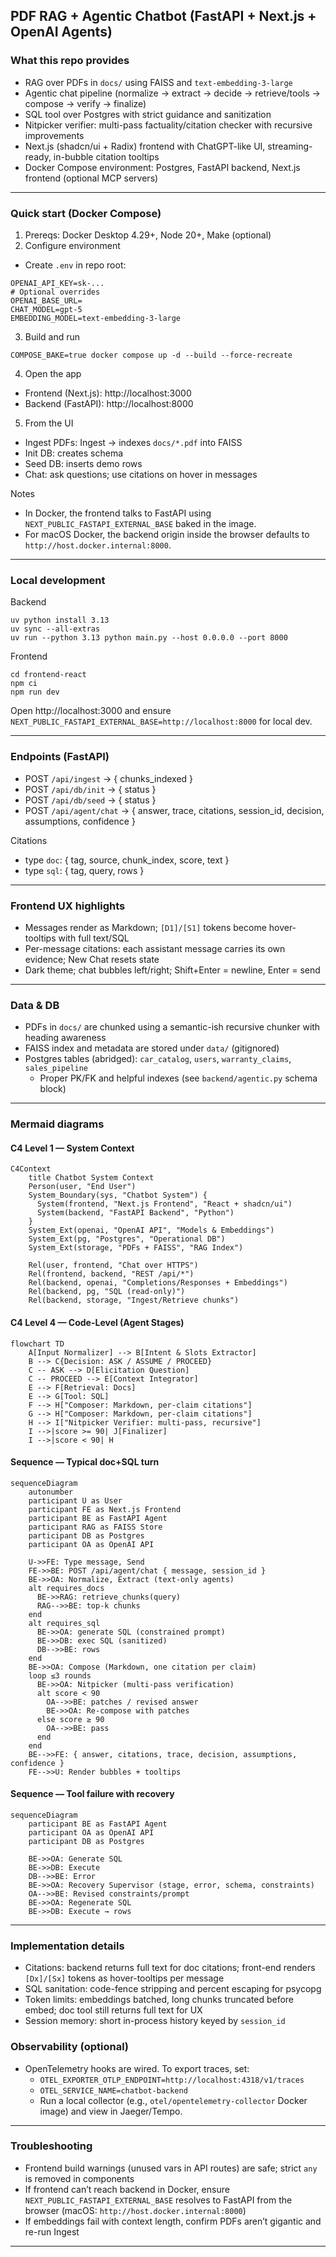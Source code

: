 ## PDF RAG + Agentic Chatbot (FastAPI + Next.js + OpenAI Agents)

### What this repo provides

- RAG over PDFs in `docs/` using FAISS and `text-embedding-3-large`
- Agentic chat pipeline (normalize → extract → decide → retrieve/tools → compose → verify → finalize)
- SQL tool over Postgres with strict guidance and sanitization
- Nitpicker verifier: multi-pass factuality/citation checker with recursive improvements
- Next.js (shadcn/ui + Radix) frontend with ChatGPT-like UI, streaming-ready, in-bubble citation tooltips
- Docker Compose environment: Postgres, FastAPI backend, Next.js frontend (optional MCP servers)

---

### Quick start (Docker Compose)

1) Prereqs: Docker Desktop 4.29+, Node 20+, Make (optional)
2) Configure environment

- Create `.env` in repo root:

```
OPENAI_API_KEY=sk-...
# Optional overrides
OPENAI_BASE_URL=
CHAT_MODEL=gpt-5
EMBEDDING_MODEL=text-embedding-3-large
```

3) Build and run

```
COMPOSE_BAKE=true docker compose up -d --build --force-recreate
```

4) Open the app

- Frontend (Next.js): http://localhost:3000
- Backend (FastAPI): http://localhost:8000

5) From the UI

- Ingest PDFs: Ingest → indexes `docs/*.pdf` into FAISS
- Init DB: creates schema
- Seed DB: inserts demo rows
- Chat: ask questions; use citations on hover in messages

Notes

- In Docker, the frontend talks to FastAPI using `NEXT_PUBLIC_FASTAPI_EXTERNAL_BASE` baked in the image.
- For macOS Docker, the backend origin inside the browser defaults to `http://host.docker.internal:8000`.

---

### Local development

Backend

```
uv python install 3.13
uv sync --all-extras
uv run --python 3.13 python main.py --host 0.0.0.0 --port 8000
```

Frontend

```
cd frontend-react
npm ci
npm run dev
```

Open http://localhost:3000 and ensure `NEXT_PUBLIC_FASTAPI_EXTERNAL_BASE=http://localhost:8000` for local dev.

---

### Endpoints (FastAPI)

- POST `/api/ingest` → { chunks_indexed }
- POST `/api/db/init` → { status }
- POST `/api/db/seed` → { status }
- POST `/api/agent/chat` → {
  answer, trace, citations, session_id, decision, assumptions, confidence
  }

Citations

- type `doc`: { tag, source, chunk_index, score, text }
- type `sql`: { tag, query, rows }

---

### Frontend UX highlights

- Messages render as Markdown; `[D1]/[S1]` tokens become hover-tooltips with full text/SQL
- Per-message citations: each assistant message carries its own evidence; New Chat resets state
- Dark theme; chat bubbles left/right; Shift+Enter = newline, Enter = send

---

### Data & DB

- PDFs in `docs/` are chunked using a semantic-ish recursive chunker with heading awareness
- FAISS index and metadata are stored under `data/` (gitignored)
- Postgres tables (abridged): `car_catalog`, `users`, `warranty_claims`, `sales_pipeline`
  - Proper PK/FK and helpful indexes (see `backend/agentic.py` schema block)

---

### Mermaid diagrams

#### C4 Level 1 — System Context

```mermaid
C4Context
    title Chatbot System Context
    Person(user, "End User")
    System_Boundary(sys, "Chatbot System") {
      System(frontend, "Next.js Frontend", "React + shadcn/ui")
      System(backend, "FastAPI Backend", "Python")
    }
    System_Ext(openai, "OpenAI API", "Models & Embeddings")
    System_Ext(pg, "Postgres", "Operational DB")
    System_Ext(storage, "PDFs + FAISS", "RAG Index")

    Rel(user, frontend, "Chat over HTTPS")
    Rel(frontend, backend, "REST /api/*")
    Rel(backend, openai, "Completions/Responses + Embeddings")
    Rel(backend, pg, "SQL (read-only)")
    Rel(backend, storage, "Ingest/Retrieve chunks")
```


#### C4 Level 4 — Code-Level (Agent Stages)

```mermaid
flowchart TD
    A[Input Normalizer] --> B[Intent & Slots Extractor]
    B --> C{Decision: ASK / ASSUME / PROCEED}
    C -- ASK --> D[Elicitation Question]
    C -- PROCEED --> E[Context Integrator]
    E --> F[Retrieval: Docs]
    E --> G[Tool: SQL]
    F --> H["Composer: Markdown, per-claim citations"]
    G --> H["Composer: Markdown, per-claim citations"]
    H --> I["Nitpicker Verifier: multi-pass, recursive"]
    I -->|score >= 90| J[Finalizer]
    I -->|score < 90| H
```

#### Sequence — Typical doc+SQL turn

```mermaid
sequenceDiagram
    autonumber
    participant U as User
    participant FE as Next.js Frontend
    participant BE as FastAPI Agent
    participant RAG as FAISS Store
    participant DB as Postgres
    participant OA as OpenAI API

    U->>FE: Type message, Send
    FE->>BE: POST /api/agent/chat { message, session_id }
    BE->>OA: Normalize, Extract (text-only agents)
    alt requires_docs
      BE->>RAG: retrieve_chunks(query)
      RAG-->>BE: top-k chunks
    end
    alt requires_sql
      BE->>OA: generate SQL (constrained prompt)
      BE->>DB: exec SQL (sanitized)
      DB-->>BE: rows
    end
    BE->>OA: Compose (Markdown, one citation per claim)
    loop ≤3 rounds
      BE->>OA: Nitpicker (multi-pass verification)
      alt score < 90
        OA-->>BE: patches / revised answer
        BE->>OA: Re-compose with patches
      else score ≥ 90
        OA-->>BE: pass
      end
    end
    BE-->>FE: { answer, citations, trace, decision, assumptions, confidence }
    FE-->>U: Render bubbles + tooltips
```

#### Sequence — Tool failure with recovery

```mermaid
sequenceDiagram
    participant BE as FastAPI Agent
    participant OA as OpenAI API
    participant DB as Postgres

    BE->>OA: Generate SQL
    BE->>DB: Execute
    DB-->>BE: Error
    BE->>OA: Recovery Supervisor (stage, error, schema, constraints)
    OA-->>BE: Revised constraints/prompt
    BE->>OA: Regenerate SQL
    BE->>DB: Execute → rows
```

---

### Implementation details

- Citations: backend returns full text for doc citations; front-end renders `[Dx]/[Sx]` tokens as hover-tooltips per message
- SQL sanitation: code-fence stripping and percent escaping for psycopg
- Token limits: embeddings batched, long chunks truncated before embed; doc tool still returns full text for UX
- Session memory: short in-process history keyed by `session_id`

### Observability (optional)
- OpenTelemetry hooks are wired. To export traces, set:
  - `OTEL_EXPORTER_OTLP_ENDPOINT=http://localhost:4318/v1/traces`
  - `OTEL_SERVICE_NAME=chatbot-backend`
  - Run a local collector (e.g., `otel/opentelemetry-collector` Docker image) and view in Jaeger/Tempo.

---

### Troubleshooting

- Frontend build warnings (unused vars in API routes) are safe; strict `any` is removed in components
- If frontend can’t reach backend in Docker, ensure `NEXT_PUBLIC_FASTAPI_EXTERNAL_BASE` resolves to FastAPI from the browser (macOS: `http://host.docker.internal:8000`)
- If embeddings fail with context length, confirm PDFs aren’t gigantic and re-run Ingest

---

